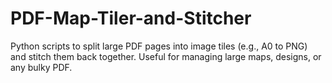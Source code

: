 # PDF-Map-Tiler-and-Stitcher
Python scripts to split large PDF pages into image tiles (e.g., A0 to PNG) and stitch them back together. Useful for managing large maps, designs, or any bulky PDF.
